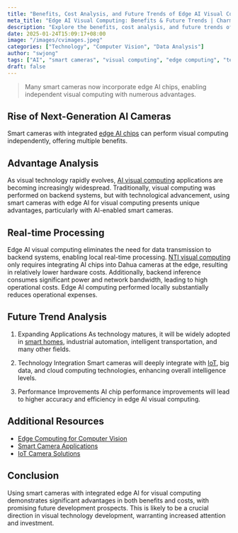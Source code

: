 ```yaml
---
title: "Benefits, Cost Analysis, and Future Trends of Edge AI Visual Computing in Smart Cameras"
meta_title: "Edge AI Visual Computing: Benefits & Future Trends | Charmtop"
description: "Explore the benefits, cost analysis, and future trends of integrating AI with smart cameras for visual computing."
date: 2025-01-24T15:09:17+08:00
image: "/images/cvimages.jpeg"
categories: ["Technology", "Computer Vision", "Data Analysis"]
author: "swjong"
tags: ["AI", "smart cameras", "visual computing", "edge computing", "technology trends", "cost analysis", "IoT"]
draft: false
---
```


>Many smart cameras now incorporate edge AI chips, enabling independent visual computing with numerous advantages.

## Rise of Next-Generation AI Cameras

Smart cameras with integrated [edge AI chips](https://www.nvidia.com/en-us/edge-computing/) can perform visual computing independently, offering multiple benefits.

## Advantage Analysis
As visual technology rapidly evolves, [AI visual computing](https://www.intel.com/content/www/us/en/artificial-intelligence/computer-vision.html) applications are becoming increasingly widespread. Traditionally, visual computing was performed on backend systems, but with technological advancement, using smart cameras with edge AI for visual computing presents unique advantages, particularly with AI-enabled smart cameras.

## Real-time Processing
Edge AI visual computing eliminates the need for data transmission to backend systems, enabling local real-time processing. [NTI visual computing](https://www.dahuasecurity.com/products/All-Products/Smart-Thermal-Cameras) only requires integrating AI chips into Dahua cameras at the edge, resulting in relatively lower hardware costs.
Additionally, backend inference consumes significant power and network bandwidth, leading to high operational costs. Edge AI computing performed locally substantially reduces operational expenses.

## Future Trend Analysis
1. Expanding Applications
As technology matures, it will be widely adopted in [smart homes](https://www.home-assistant.io/), industrial automation, intelligent transportation, and many other fields.

2. Technology Integration
Smart cameras will deeply integrate with [IoT](https://aws.amazon.com/iot/), big data, and cloud computing technologies, enhancing overall intelligence levels.

3. Performance Improvements
AI chip performance improvements will lead to higher accuracy and efficiency in edge AI visual computing.

## Additional Resources
- [Edge Computing for Computer Vision](https://www.embedded-vision.com/)
- [Smart Camera Applications](https://www.axis.com/products/smart-cameras)
- [IoT Camera Solutions](https://www.intel.com/content/www/us/en/edge-computing/vision-products.html)

## Conclusion
Using smart cameras with integrated edge AI for visual computing demonstrates significant advantages in both benefits and costs, with promising future development prospects. This is likely to be a crucial direction in visual technology development, warranting increased attention and investment.